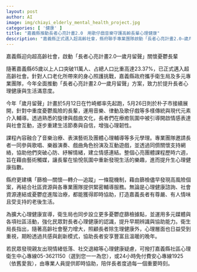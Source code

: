 ```yaml
---
layout: post
author: AI
image: img/chiayi_elderly_mental_health_project.jpg
categories: [ '健康' ]
title: "嘉義縣推動長者心亮計畫2.0　用歌仔戲音樂守護高齡長輩心理健康"
description: "嘉義縣正式邁入超高齡社會，縣府聯手專業團隊啟動「長者心亮計畫2.0—歲月留聲」，透過歌仔戲、音樂療癒及團體心理輔導，關懷有憂鬱傾向長者，建立篩檢—關懷—轉介—追蹤一條龍機制，並結合社區資源、同儕支持和多媒體宣導，打造溫暖有尊嚴的安心老後。"
---
```

嘉義縣迎向超高齡社會，啟動「長者心亮計畫2.0—歲月留聲」關懷憂鬱長輩

隨著嘉義縣65歲以上人口突破11萬人、占總人口比重高達23.37%，已正式邁入超高齡社會。針對人口老化所帶來的身心照護挑戰，嘉義縣政府攜手衛生局及多元專業團隊，今年全面推動「長者心亮計畫2.0—歲月留聲」方案，致力於提升長者心理健康與生活滿意度。

今年「歲月留聲」計畫於5月12日在竹崎鄉率先起跑，5月26日則於朴子市接續展開，針對中重度憂鬱風險的長輩，運用音樂、律動及歌仔戲等多樣傳統與現代元素介入輔導。透過熟悉的旋律與戲曲文化，長者們在療癒氛圍中被引導開啟情感表達與社會互動，逐步重建生活節奏與自信，增強心理韌性。

課程內容融合了音樂治療、表演藝術及團體心理輔導等多元學理。專業團隊邀請長者一同參與歌唱、樂器演奏、戲曲角色扮演及互動遊戲，並透過同儕關懷支持網絡，協助他們突破心防、紓解情緒，建立情感連結。整個心亮團體課程歷時六週，旨在藉由藝術觸媒，讓長輩在愉悅氛圍中重新發現生活的樂趣，進而提升生心理健康指數。

縣府更建構「篩檢—關懷—轉介—追蹤」一條龍機制，藉由篩檢儘早發現高風險個案，再結合社區資源與各專業團隊提供緊密輔導服務。無論是心理健康諮詢、社會資源連結或憂鬱症進階治療，都能獲得即時協助，打造嘉義長者有尊嚴、有人情味且受支持的老後生活。

為擴大心理健康宣導，衛生局也同步設立更多憂鬱症篩檢據點，並運用多元媒體與各項社區活動，強化民眾對長者心理健康的認識，提升早期辨識與協助能力。衛生局長指出，隨著高齡社會壓力增大，照顧長者除生理健康外，心理層面也日益受到重視，期盼透過共感與創新模式，協助長者安享豐富且溫暖的晚年。

若民眾發現親友出現情緒低落、社交退縮等心理健康疑慮，可撥打嘉義縣社區心理衛生中心專線05-3621150（選到您一一為您），或24小時免付費安心專線1925（依舊愛我），由專業人員提供即時協助，陪伴長者度過每一個重要時刻。